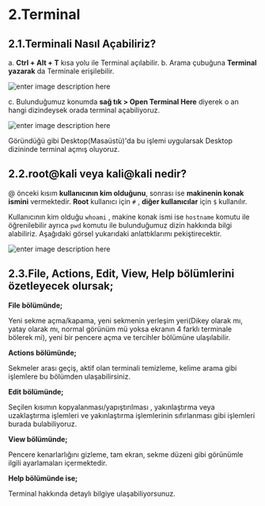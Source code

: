 
# 2.Terminal

## 2.1.Terminali Nasıl Açabiliriz?

a. **Ctrl + Alt + T** kısa yolu ile Terminal açılabilir.
b. Arama çubuğuna **Terminal yazarak** da Terminale erişilebilir.

![enter image description here](https://i.hizliresim.com/RuTtYc.png)

c. Bulunduğumuz konumda **sağ tık  > Open Terminal Here** diyerek o an hangi dizindeysek orada terminal açabiliyoruz.

![enter image description here](https://i.hizliresim.com/z41J9w.png)

Göründüğü gibi Desktop(Masaüstü)'da bu işlemi uygularsak Desktop dizininde terminal açmış oluyoruz.

## 2.2.root@kali veya kali@kali nedir?

@ önceki kısım **kullanıcının kim olduğunu**, sonrası ise **makinenin konak ismini** vermektedir. **Root** kullanıcı için `#` , **diğer kullanıcılar** için `$`  kullanılır. 

Kullanıcının kim olduğu `whoami` , makine konak ismi ise `hostname` komutu ile öğrenilebilir ayrıca `pwd` komutu ile bulunduğumuz dizin hakkında bilgi alabiliriz. Aşağıdaki görsel yukarıdaki anlattıklarımı pekiştirecektir.

![enter image description here](https://i.hizliresim.com/NCFJAy.png)

## 2.3.File, Actions, Edit, View, Help bölümlerini özetleyecek olursak;

**File bölümünde;** 

Yeni sekme açma/kapama, yeni sekmenin yerleşim yeri(Dikey olarak mı, yatay olarak mı, normal görünüm mü yoksa ekranın 4 farklı terminale bölerek mi), yeni bir pencere açma ve tercihler bölümüne ulaşılabilir. 

**Actions bölümünde;**

Sekmeler arası geçiş, aktif olan terminali temizleme, kelime arama gibi işlemlere bu bölümden ulaşabilirsiniz.

**Edit bölümünde;**

Seçilen kısımın kopyalanması/yapıştırılması , yakınlaştırma veya uzaklaştırma işlemleri ve yakınlaştırma işlemlerinin sıfırlanması gibi işlemleri burada bulabiliyoruz.

**View bölümünde;**

Pencere kenarlarlığını gizleme, tam ekran, sekme düzeni gibi görünümle ilgili ayarlamaları içermektedir.

**Help bölümünde ise;**

Terminal hakkında detaylı bilgiye ulaşabiliyorsunuz.
